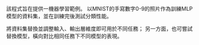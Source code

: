 該程式旨在提供一機器學習範例。
以MNIST的手寫數字0-9的照片作為訓練MLP模型的資料集，並在訓練完後測試分類性能。

將資料集替換並調整輸入、輸出層維度即可用於不同任務；
另一方面，也可嘗試替換模型，橫向對比相同任務下不同模型的表現。
